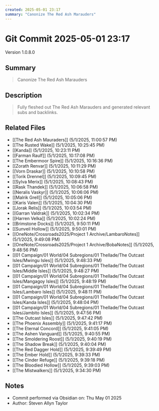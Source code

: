 ```yaml
---
created: 2025-05-01 23:17
summary: "Canonize The Red Ash Marauders"
---
```


# Git Commit 2025-05-01 23:17

Version 1.0.8.0

## Summary
> Canonize The Red Ash Marauders

## Description
> Fully fleshed out The Red Ash Marauders and generated relevant subs and backlinks.

## Related Files
- [[The Red Ash Mauraders]] (5/1/2025, 11:00:57 PM)
- [[The Rusted Wake]] (5/1/2025, 10:25:45 PM)
- [[Kanda]] (5/1/2025, 10:23:11 PM)
- [[Farman Raulf]] (5/1/2025, 10:17:08 PM)
- [[The Embermoor Spire]] (5/1/2025, 10:16:36 PM)
- [[Zorath Renvar]] (5/1/2025, 10:11:29 PM)
- [[Vorn Draskar]] (5/1/2025, 10:10:58 PM)
- [[Torik Drennel]] (5/1/2025, 10:09:45 PM)
- [[Sylva Merix]] (5/1/2025, 10:08:43 PM)
- [[Rask Thandek]] (5/1/2025, 10:06:58 PM)
- [[Neralis Vaskyr]] (5/1/2025, 10:06:06 PM)
- [[Malrik Grell]] (5/1/2025, 10:05:06 PM)
- [[Karis Valen]] (5/1/2025, 10:04:30 PM)
- [[Jorak Relis]] (5/1/2025, 10:03:54 PM)
- [[Garran Valdrak]] (5/1/2025, 10:02:34 PM)
- [[Harren Velka]] (5/1/2025, 10:02:24 PM)
- [[Brimstone Docks]] (5/1/2025, 9:50:11 PM)
- [[Sunveil Hollow]] (5/1/2025, 9:50:01 PM)
- [[OneNote/Crossroads2025/Project 1 Archive/LambaroNotes]] (5/1/2025, 9:49:08 PM)
- [[OneNote/Crossroads2025/Project 1 Archive/BobaNotes]] (5/1/2025, 9:48:56 PM)
- [[01 Campaign/01 World/04 Subregions/01 Thellade/The Outcast Isles/Mwingu Isles]] (5/1/2025, 9:48:33 PM)
- [[01 Campaign/01 World/04 Subregions/01 Thellade/The Outcast Isles/Middle Isles]] (5/1/2025, 9:48:27 PM)
- [[01 Campaign/01 World/04 Subregions/01 Thellade/The Outcast Isles/Mangagoy Isles]] (5/1/2025, 9:48:19 PM)
- [[01 Campaign/01 World/04 Subregions/01 Thellade/The Outcast Isles/Lambaro Isles]] (5/1/2025, 9:48:11 PM)
- [[01 Campaign/01 World/04 Subregions/01 Thellade/The Outcast Isles/Kanda Isles]] (5/1/2025, 9:48:04 PM)
- [[01 Campaign/01 World/04 Subregions/01 Thellade/The Outcast Isles/Jambito Isles]] (5/1/2025, 9:47:56 PM)
- [[The Outcast Isles]] (5/1/2025, 9:47:42 PM)
- [[The Phoenix Assembly]] (5/1/2025, 9:41:17 PM)
- [[The Eternal Concord]] (5/1/2025, 9:41:05 PM)
- [[The Ashen Vanguard]] (5/1/2025, 9:40:55 PM)
- [[The Smoldering Roost]] (5/1/2025, 9:40:19 PM)
- [[The Shadow Break]] (5/1/2025, 9:40:04 PM)
- [[The Red Dagger Hold]] (5/1/2025, 9:39:49 PM)
- [[The Ember Hold]] (5/1/2025, 9:39:33 PM)
- [[The Cinder Refuge]] (5/1/2025, 9:39:18 PM)
- [[The Bloodied Hollow]] (5/1/2025, 9:39:03 PM)
- [[The Mistwalkers]] (5/1/2025, 9:34:30 PM)

## Notes
- Commit performed via Obsidian on: Thu May 01 2025
- Author: Steven Allyn Taylor

